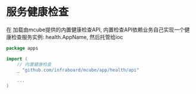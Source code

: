 # 服务健康检查

在 加载由mcube提供的内置健康检查API, 内置检查API依赖业务自己实现一个健康检查服务实例: health.AppName, 然后托管给ioc
```go
package apps

import (
	// 内置健康检查
	_ "github.com/infraboard/mcube/app/health/api"

    ...
)
```